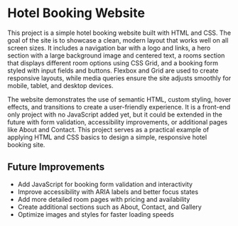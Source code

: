 
# Hotel Booking Website

This project is a simple hotel booking website built with HTML and CSS. The goal of the site is to showcase a clean, modern layout that works well on all screen sizes. It includes a navigation bar with a logo and links, a hero section with a large background image and centered text, a rooms section that displays different room options using CSS Grid, and a booking form styled with input fields and buttons. Flexbox and Grid are used to create responsive layouts, while media queries ensure the site adjusts smoothly for mobile, tablet, and desktop devices.

The website demonstrates the use of semantic HTML, custom styling, hover effects, and transitions to create a user-friendly experience. It is a front-end only project with no JavaScript added yet, but it could be extended in the future with form validation, accessibility improvements, or additional pages like About and Contact. This project serves as a practical example of applying HTML and CSS basics to design a simple, responsive hotel booking site.

## Future Improvements
- Add JavaScript for booking form validation and interactivity  
- Improve accessibility with ARIA labels and better focus states  
- Add more detailed room pages with pricing and availability  
- Create additional sections such as About, Contact, and Gallery  
- Optimize images and styles for faster loading speeds
